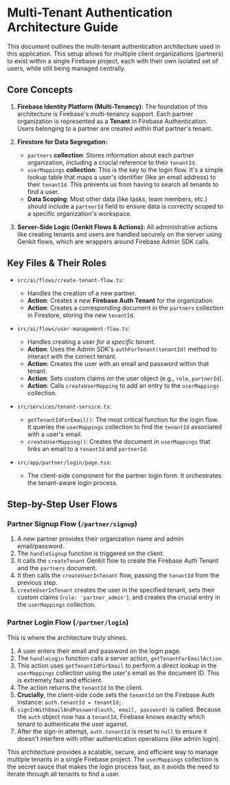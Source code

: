 # Multi-Tenant Authentication Architecture Guide

This document outlines the multi-tenant authentication architecture used in this application. This setup allows for multiple client organizations (partners) to exist within a single Firebase project, each with their own isolated set of users, while still being managed centrally.

## Core Concepts

1.  **Firebase Identity Platform (Multi-Tenancy):** The foundation of this architecture is Firebase's multi-tenancy support. Each partner organization is represented as a **Tenant** in Firebase Authentication. Users belonging to a partner are created *within* that partner's tenant.

2.  **Firestore for Data Segregation:**
    *   `partners` **collection**: Stores information about each partner organization, including a crucial reference to their `tenantId`.
    *   `userMappings` **collection**: This is the key to the login flow. It's a simple lookup table that maps a user's identifier (like an email address) to their `tenantId`. This prevents us from having to search all tenants to find a user.
    *   **Data Scoping**: Most other data (like tasks, team members, etc.) should include a `partnerId` field to ensure data is correctly scoped to a specific organization's workspace.

3.  **Server-Side Logic (Genkit Flows & Actions):** All administrative actions like creating tenants and users are handled securely on the server using Genkit flows, which are wrappers around Firebase Admin SDK calls.

## Key Files & Their Roles

-   `src/ai/flows/create-tenant-flow.ts`:
    -   Handles the creation of a new partner.
    -   **Action**: Creates a new **Firebase Auth Tenant** for the organization.
    -   **Action**: Creates a corresponding document in the `partners` collection in Firestore, storing the new `tenantId`.

-   `src/ai/flows/user-management-flow.ts`:
    -   Handles creating a user *for a specific tenant*.
    -   **Action**: Uses the Admin SDK's `authForTenant(tenantId)` method to interact with the correct tenant.
    -   **Action**: Creates the user with an email and password within that tenant.
    -   **Action**: Sets custom claims on the user object (e.g., `role`, `partnerId`).
    -   **Action**: Calls `createUserMapping` to add an entry to the `userMappings` collection.

-   `src/services/tenant-service.ts`:
    -   `getTenantIdForEmail()`: The most critical function for the login flow. It queries the `userMappings` collection to find the `tenantId` associated with a user's email.
    -   `createUserMapping()`: Creates the document in `userMappings` that links an email to a `tenantId` and `partnerId`.

-   `src/app/partner/login/page.tsx`:
    -   The client-side component for the partner login form. It orchestrates the tenant-aware login process.

## Step-by-Step User Flows

### Partner Signup Flow (`/partner/signup`)

1.  A new partner provides their organization name and admin email/password.
2.  The `handleSignup` function is triggered on the client.
3.  It calls the `createTenant` Genkit flow to create the Firebase Auth Tenant and the `partners` document.
4.  It then calls the `createUserInTenant` flow, passing the `tenantId` from the previous step.
5.  `createUserInTenant` creates the user in the specified tenant, sets their custom claims (`role: 'partner_admin'`), and creates the crucial entry in the `userMappings` collection.

### Partner Login Flow (`/partner/login`)

This is where the architecture truly shines.

1.  A user enters their email and password on the login page.
2.  The `handleLogin` function calls a server action, `getTenantForEmailAction`.
3.  This action uses `getTenantIdForEmail` to perform a direct lookup in the `userMappings` collection using the user's email as the document ID. This is extremely fast and efficient.
4.  The action returns the `tenantId` to the client.
5.  **Crucially**, the client-side code sets the `tenantId` on the Firebase Auth instance: `auth.tenantId = tenantId;`.
6.  `signInWithEmailAndPassword(auth, email, password)` is called. Because the `auth` object now has a `tenantId`, Firebase knows exactly which tenant to authenticate the user against.
7.  After the sign-in attempt, `auth.tenantId` is reset to `null` to ensure it doesn't interfere with other authentication operations (like admin login).

This architecture provides a scalable, secure, and efficient way to manage multiple tenants in a single Firebase project. The `userMappings` collection is the secret sauce that makes the login process fast, as it avoids the need to iterate through all tenants to find a user.